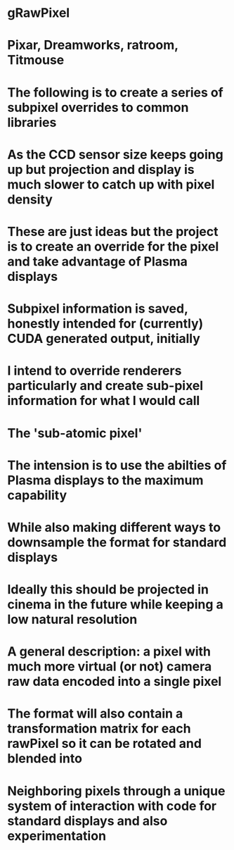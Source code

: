 # gRawPixel
# Pixar, Dreamworks, ratroom, Titmouse

# The following is to create a series of subpixel overrides to common libraries
# As the CCD sensor size keeps going up but projection and display is much slower to catch up with pixel density

# These are just ideas but the project is to create an override for the pixel and take advantage of Plasma displays
# Subpixel information is saved, honestly intended for (currently) CUDA generated output, initially

# I intend to override renderers particularly and create sub-pixel information for what I would call
# The 'sub-atomic pixel'

# The intension is to use the abilties of Plasma displays to the maximum capability
# While also making different ways to downsample the format for standard displays

# Ideally this should be projected in cinema in the future while keeping a low natural resolution

# A general description: a pixel with much more virtual (or not) camera raw data encoded into a single pixel
# The format will also contain a transformation matrix for each rawPixel so it can be rotated and blended into 
# Neighboring pixels through a unique system of interaction with code for standard displays and also experimentation
